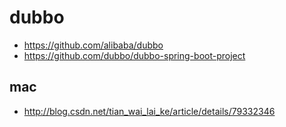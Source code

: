 # dubbo
* https://github.com/alibaba/dubbo
* https://github.com/dubbo/dubbo-spring-boot-project

## mac
* http://blog.csdn.net/tian_wai_lai_ke/article/details/79332346

